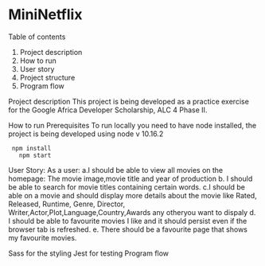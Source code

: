 # MiniNetflix
Table of contents
1. Project description 
2. How to run
3. User story
4. Project structure 
5. Program flow

Project description
This project is being developed as a practice exercise for the Google Africa Developer Scholarship, ALC 4 Phase II.

How to run
    Prerequisites
    To run locally you need to have node installed, the project is being developed using node v 10.16.2
   
     npm install
	   npm start
   


User Story:
    As a user:
	    a.I should be able to view all movies on the homepage: The movie image,movie title and year of production
      b. I should be able to search for movie titles containing certain words.
     	c.I should be able on a movie and should display more details about the movie like Rated, Released, Runtime, Genre, Director,      
        Writer,Actor,Plot,Language,Country,Awards any otheryou want to dispaly
    	d. I should be able to favourite movies I like and it should persist even if the browser tab is refreshed.
	    e. There should be a favourite page that shows my favourite movies.

Sass for the styling
Jest for testing
Program flow



